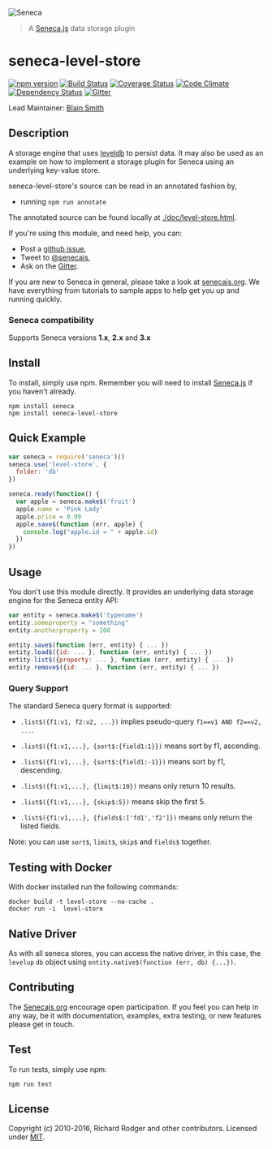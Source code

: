 ![Seneca](http://senecajs.org/files/assets/seneca-logo.png)
> A [Seneca.js][] data storage plugin

# seneca-level-store

[![npm version][npm-badge]][npm-url]
[![Build Status][travis-badge]][travis-url]
[![Coverage Status][coverage-badge]][coverage-url]
[![Code Climate][codeclimate-badge]][codeclimate-url]
[![Dependency Status][david-badge]][david-url]
[![Gitter][gitter-badge]][gitter-url]


Lead Maintainer: [Blain Smith](https://github.com/blainsmith)

## Description

A storage engine that uses [leveldb][] to persist data. It may also be used as an example on how to
implement a storage plugin for Seneca using an underlying key-value store.

seneca-level-store's source can be read in an annotated fashion by,

- running `npm run annotate`

The annotated source can be found locally at [./doc/level-store.html](./doc/level-store.html).

If you're using this module, and need help, you can:

- Post a [github issue][],
- Tweet to [@senecajs][],
- Ask on the [Gitter][gitter-url].

If you are new to Seneca in general, please take a look at [senecajs.org][]. We have everything from
tutorials to sample apps to help get you up and running quickly.

### Seneca compatibility
Supports Seneca versions **1.x**, **2.x** and **3.x**

## Install
To install, simply use npm. Remember you will need to install [Seneca.js][] if you haven't already.

```
npm install seneca
npm install seneca-level-store
```

## Quick Example

```js
var seneca = require('seneca')()
seneca.use('level-store', {
  folder: 'db'
})

seneca.ready(function() {
  var apple = seneca.make$('fruit')
  apple.name = 'Pink Lady'
  apple.price = 0.99
  apple.save$(function (err, apple) {
    console.log("apple.id = " + apple.id)
  })
})
```

## Usage
You don't use this module directly. It provides an underlying data storage engine for the Seneca entity API:

```js
var entity = seneca.make$('typename')
entity.someproperty = "something"
entity.anotherproperty = 100

entity.save$(function (err, entity) { ... })
entity.load$({id: ... }, function (err, entity) { ... })
entity.list$({property: ... }, function (err, entity) { ... })
entity.remove$({id: ... }, function (err, entity) { ... })
```

### Query Support
The standard Seneca query format is supported:

- `.list$({f1:v1, f2:v2, ...})` implies pseudo-query `f1==v1 AND f2==v2, ...`.

- `.list$({f1:v1,...}, {sort$:{field1:1}})` means sort by f1, ascending.

- `.list$({f1:v1,...}, {sort$:{field1:-1}})` means sort by f1, descending.

- `.list$({f1:v1,...}, {limit$:10})` means only return 10 results.

- `.list$({f1:v1,...}, {skip$:5})` means skip the first 5.

- `.list$({f1:v1,...}, {fields$:['fd1','f2']})` means only return the listed fields.

Note: you can use `sort$`, `limit$`, `skip$` and `fields$` together.


## Testing with Docker

With docker installed run the following commands:

```
docker build -t level-store --no-cache .
docker run -i  level-store
```

## Native Driver
As with all seneca stores, you can access the native driver, in this case, the `levelup` `db`
object using `entity.native$(function (err, db) {...})`.

## Contributing
The [Senecajs org][] encourage open participation. If you feel you can help in any way, be it with
documentation, examples, extra testing, or new features please get in touch.

## Test
To run tests, simply use npm:

```
npm run test
```

## License
Copyright (c) 2010-2016, Richard Rodger and other contributors.
Licensed under [MIT][].

[npm-badge]: https://img.shields.io/npm/v/seneca-level-store.svg
[npm-url]: https://npmjs.com/package/seneca-level-store
[travis-badge]: https://travis-ci.org/senecajs/seneca-level-store.svg
[travis-url]: https://travis-ci.org/senecajs/seneca-level-store
[codeclimate-badge]: https://codeclimate.com/github/senecajs/seneca-level-store/badges/gpa.svg
[codeclimate-url]: https://codeclimate.com/github/senecajs/seneca-level-store
[coverage-badge]: https://coveralls.io/repos/senecajs/seneca-level-store/badge.svg?branch=master&service=github
[coverage-url]: https://coveralls.io/github/senecajs/seneca-level-store?branch=master
[david-badge]: https://david-dm.org/senecajs/seneca-level-store.svg
[david-url]: https://david-dm.org/senecajs/seneca-level-store
[gitter-badge]: https://badges.gitter.im/Join%20Chat.svg
[gitter-url]: https://gitter.im/senecajs/seneca
[MIT]: ./LICENSE
[Senecajs org]: https://github.com/senecajs/
[Seneca.js]: https://www.npmjs.com/package/seneca
[senecajs.org]: http://senecajs.org/
[leveldb]: http://leveldb.org/
[node-leveldb-native]: http://leveldb.github.com/node-leveldb-native/markdown-docs/queries.html
[github issue]: https://github.com/rjrodger/seneca-level-store/issues
[@senecajs]: http://twitter.com/senecajs
